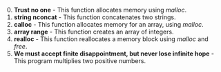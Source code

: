 0. **Trust no one** - This function allocates memory using *malloc*.
1. **string nconcat** - This function concatenates two strings.
2. **calloc** - This function allocates memory for an array, using *malloc*.
3. **array range** - This function creates an array of integers.
4. **realloc** - This function reallocates a memory block using *malloc* and *free*.
5. **We must accept finite disappointment, but never lose infinite hope** - This program multiplies two positive numbers.
